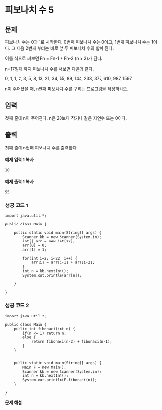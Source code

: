 # 피보나치 수 5



## 문제

피보나치 수는 0과 1로 시작한다. 0번째 피보나치 수는 0이고, 1번째 피보나치 수는 1이다. 그 다음 2번째 부터는 바로 앞 두 피보나치 수의 합이 된다.

이를 식으로 써보면 Fn = Fn-1 + Fn-2 (n ≥ 2)가 된다.

n=17일때 까지 피보나치 수를 써보면 다음과 같다.

0, 1, 1, 2, 3, 5, 8, 13, 21, 34, 55, 89, 144, 233, 377, 610, 987, 1597

n이 주어졌을 때, n번째 피보나치 수를 구하는 프로그램을 작성하시오.

## 입력

첫째 줄에 n이 주어진다. n은 20보다 작거나 같은 자연수 또는 0이다.

## 출력

첫째 줄에 n번째 피보나치 수를 출력한다.

#### 예제 입력 1 복사

```
10
```

#### 예제 출력 1 복사

```
55
```



### 성공 코드 1

```
import java.util.*;

public class Main {

	public static void main(String[] args) {
		Scanner kb = new Scanner(System.in);
		int[] arr = new int[22];
		arr[0] = 0;
		arr[1] = 1;
		
		for(int i=2; i<22; i++) {
			arr[i] = arr[i-1] + arr[i-2];
		}
		int n = kb.nextInt();
		System.out.println(arr[n]);

	}

}
```



### 성공 코드 2

```
import java.util.*;

public class Main {
	public int fibonaci(int n) {
		if(n <= 1) return n;
		else {
			return fibonaci(n-2) + fibonaci(n-1);
		}
	}
	

	public static void main(String[] args) {
		Main F = new Main();
		Scanner kb = new Scanner(System.in);
		int n = kb.nextInt();
		System.out.println(F.fibonaci(n));
	}

}
```



**문제 해설**

[Link]: https://lealea.tistory.com/54?category=1014118

